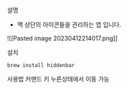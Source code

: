 설명
- 맥 상단의 아이콘들을 관리하는 앱 입니다.

![[Pasted image 20230412214017.png]]

설치
```
brew install hiddenbar
```


사용법
커맨드 키 누른상태에서 이동 가능
